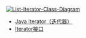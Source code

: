 
<a href="https://ibb.co/rFzXRT3"><img src="https://i.ibb.co/pbMkBGQ/List-Iterator-Class-Diagram.jpg" alt="List-Iterator-Class-Diagram" border="0"></a>

* [Java Iterator（迭代器）](https://www.runoob.com/java/java-iterator.html)
* [Iterator接口](https://blog.csdn.net/weixin_39241397/article/details/79687789?depth_1-utm_source=distribute.pc_relevant.none-task-blog-BlogCommendFromBaidu-4&utm_source=distribute.pc_relevant.none-task-blog-BlogCommendFromBaidu-4)
